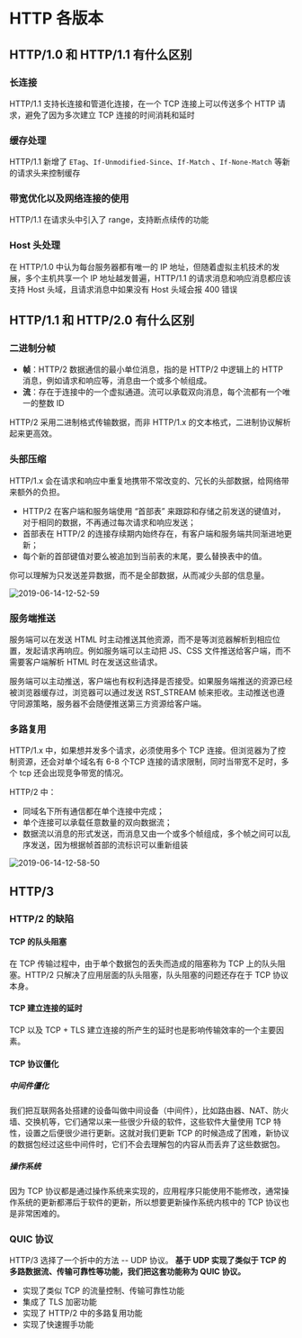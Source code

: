 # HTTP 各版本

## HTTP/1.0 和 HTTP/1.1 有什么区别

### 长连接

HTTP/1.1 支持长连接和管道化连接，在一个 TCP 连接上可以传送多个 HTTP 请求，避免了因为多次建立 TCP 连接的时间消耗和延时

### 缓存处理

HTTP/1.1 新增了 `ETag`、`If-Unmodified-Since`、`If-Match` 、`If-None-Match` 等新的请求头来控制缓存

### 带宽优化以及网络连接的使用

HTTP/1.1 在请求头中引入了 range，支持断点续传的功能

### Host 头处理

在 HTTP/1.0 中认为每台服务器都有唯一的 IP 地址，但随着虚拟主机技术的发展，多个主机共享一个 IP 地址越发普遍，HTTP/1.1 的请求消息和响应消息都应该支持 Host 头域，且请求消息中如果没有 Host 头域会报 400 错误

## HTTP/1.1 和 HTTP/2.0 有什么区别

### 二进制分帧

*   **帧**：HTTP/2 数据通信的最小单位消息，指的是 HTTP/2 中逻辑上的 HTTP 消息，例如请求和响应等，消息由一个或多个帧组成。
*   **流**：存在于连接中的一个虚拟通道。流可以承载双向消息，每个流都有一个唯一的整数 ID

HTTP/2 采用二进制格式传输数据，而非 HTTP/1.x 的文本格式，二进制协议解析起来更高效。

### 头部压缩

HTTP/1.x 会在请求和响应中重复地携带不常改变的、冗长的头部数据，给网络带来额外的负担。

*   HTTP/2 在客户端和服务端使用 “首部表” 来跟踪和存储之前发送的键值对，对于相同的数据，不再通过每次请求和响应发送；
*   首部表在 HTTP/2 的连接存续期内始终存在，有客户端和服务端共同渐进地更新；
*   每个新的首部键值对要么被追加到当前表的末尾，要么替换表中的值。

你可以理解为只发送差异数据，而不是全部数据，从而减少头部的信息量。

![2019-06-14-12-52-59](https://xiaomuzhu-image.oss-cn-beijing.aliyuncs.com/33caf22f81643e1ec11f0f46b50e2155.png)

### 服务端推送

服务端可以在发送 HTML 时主动推送其他资源，而不是等浏览器解析到相应位置，发起请求再响应。例如服务端可以主动把 JS、CSS 文件推送给客户端，而不需要客户端解析 HTML 时在发送这些请求。

服务端可以主动推送，客户端也有权利选择是否接受。如果服务端推送的资源已经被浏览器缓存过，浏览器可以通过发送 RST_STREAM 帧来拒收。主动推送也遵守同源策略，服务器不会随便推送第三方资源给客户端。

### 多路复用

HTTP/1.x 中，如果想并发多个请求，必须使用多个 TCP 连接。但浏览器为了控制资源，还会对单个域名有 6-8 个TCP 连接的请求限制，同时当带宽不足时，多个 tcp 还会出现竞争带宽的情况。

HTTP/2 中：

*   同域名下所有通信都在单个连接中完成；
*   单个连接可以承载任意数量的双向数据流；
*   数据流以消息的形式发送，而消息又由一个或多个帧组成，多个帧之间可以乱序发送，因为根据帧首部的流标识可以重新组装

![2019-06-14-12-58-50](https://xiaomuzhu-image.oss-cn-beijing.aliyuncs.com/823eb09ae4446ba7dc9c06f4e39372e8.png)

## HTTP/3

### HTTP/2 的缺陷

#### TCP 的队头阻塞

在 TCP 传输过程中，由于单个数据包的丢失而造成的阻塞称为 TCP 上的队头阻塞。HTTP/2 只解决了应用层面的队头阻塞，队头阻塞的问题还存在于 TCP 协议本身。

#### TCP 建立连接的延时

TCP 以及 TCP + TLS 建立连接的所产生的延时也是影响传输效率的一个主要因素。

#### TCP 协议僵化

##### 中间件僵化

我们把互联网各处搭建的设备叫做中间设备（中间件），比如路由器、NAT、防火墙、交换机等，它们通常以来一些很少升级的软件，这些软件大量使用 TCP 特性，设置之后便很少进行更新。这就对我们更新 TCP 的时候造成了困难，新协议的数据包经过这些中间件时，它们不会去理解包的内容从而丢弃了这些数据包。

##### 操作系统

因为 TCP 协议都是通过操作系统来实现的，应用程序只能使用不能修改，通常操作系统的更新都滞后于软件的更新，所以想要更新操作系统内核中的 TCP 协议也是非常困难的。

### QUIC 协议

HTTP/3 选择了一个折中的方法 -- UDP 协议。 **基于 UDP 实现了类似于 TCP 的多路数据流、传输可靠性等功能，我们把这套功能称为 QUIC 协议。**

*   实现了类似 TCP 的流量控制、传输可靠性功能
*   集成了 TLS 加密功能
*   实现了 HTTP/2 中的多路复用功能
*   实现了快速握手功能

